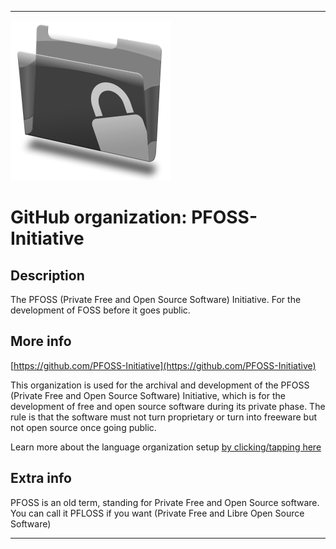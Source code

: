 
***

![PFOSS_Icon.png failed to load. The file may be missing or corrupt. Check the file path for errors first.](/AdditionalInfo/2/PFOSS-Initiative/PFOSS_Icon.png)

# GitHub organization: PFOSS-Initiative

## Description

The PFOSS (Private Free and Open Source Software) Initiative. For the development of FOSS before it goes public.

## More info

[https://github.com/PFOSS-Initiative](https://github.com/PFOSS-Initiative)

This organization is used for the archival and development of the PFOSS (Private Free and Open Source Software) Initiative, which is for the development of free and open source software during its private phase. The rule is that the software must not turn proprietary or turn into freeware but not open source once going public.

Learn more about the language organization setup [by clicking/tapping here](/AdditionalInfo/LanguageOrgs/README.md)

## Extra info

PFOSS is an old term, standing for Private Free and Open Source software. You can call it PFLOSS if you want (Private Free and Libre Open Source Software)
 
***
